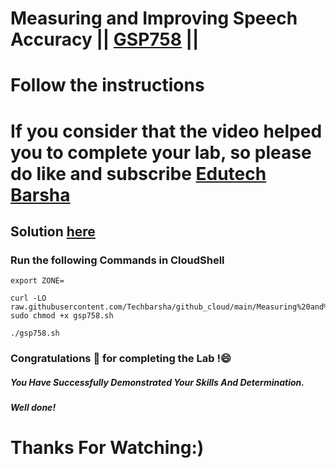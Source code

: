 # Measuring and Improving Speech Accuracy || [GSP758](https://www.cloudskillsboost.google/focuses/1241?parent=catalog) ||
# Follow the instructions

# If you consider that the video helped you to complete your lab, so please do like and subscribe [Edutech Barsha](https://www.youtube.com/@edutechbarsha)
## Solution [here](https://youtu.be/yQmJviWhbNo)

### Run the following Commands in CloudShell

```
export ZONE=

curl -LO raw.githubusercontent.com/Techbarsha/github_cloud/main/Measuring%20and%20Improving%20Speech%20Accuracy/gsp758.sh
sudo chmod +x gsp758.sh

./gsp758.sh
```

### Congratulations 🎉 for completing the Lab !😄

##### *You Have Successfully Demonstrated Your Skills And Determination.*

#### *Well done!*

# Thanks For Watching:)

